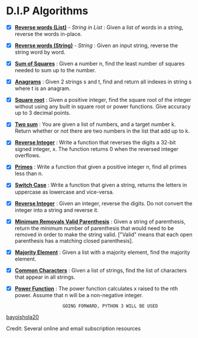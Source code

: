 # D.I.P Algorithms

- [x] [**Reverse words (List)**](https://github.com/bayoishola20/Python-All/blob/master/D.I.P/01_DP_Reverse_Words_List.py) - *String in List* : Given a list of words in a string, reverse the words in-place.

- [x] [**Reverse words (String)**](https://github.com/bayoishola20/Python-All/blob/master/D.I.P/02_DP_Reverse_Words_String.py) - *String* : Given an input string, reverse the string word by word.

- [x] [**Sum of Squares**](https://github.com/bayoishola20/Python-All/blob/master/D.I.P/03_DP_Sum_Squares.py) : Given a number n, find the least number of squares needed to sum up to the number.

- [x] [**Anagrams**](https://github.com/bayoishola20/Python-All/blob/master/D.I.P/04_DP_Anagrams_String.py) : Given 2 strings s and t, find and return all indexes in string s where t is an anagram.

- [x] [**Square root**](https://github.com/bayoishola20/Python-All/blob/master/D.I.P/05_DP_Square_root.py) : Given a positive integer, find the square root of the integer without using any built in square root or power functions. Give accuracy up to 3 decimal points.

- [x] [**Two sum**](https://github.com/bayoishola20/Python-All/blob/master/D.I.P/06_DP_Two_Sum.py) : You are given a list of numbers, and a target number k. Return whether or not there are two numbers in the list that add up to k.

- [x] [**Reverse Integer**](https://github.com/bayoishola20/Python-All/blob/master/D.I.P/07_DP_Reverse_Integer.py) : Write a function that reverses the digits a 32-bit signed integer, x. The function returns 0 when the reversed integer overflows.

- [x] [**Primes**](https://github.com/bayoishola20/Python-All/blob/master/D.I.P/08_DP_Primes.py) : Write a function that given a positive integer n, find all primes less than n.

- [x] [**Switch Case**](https://github.com/bayoishola20/Python-All/blob/master/D.I.P/09_DP_Switch_Case.py) : Write a function that given a string, returns the letters in uppercase as lowercase and vice-versa.

- [x] [**Reverse Integer**](https://github.com/bayoishola20/Python-All/blob/master/D.I.P/10_DP_Reverse_Integer.py) : Given an integer, reverse the digits. Do not convert the integer into a string and reverse it.

- [x] [**Minimum Removals Valid Parenthesis**](https://github.com/bayoishola20/Python-All/blob/master/D.I.P/11_DP_Minimum_Removals_Valid_Parenthesis.py) : Given a string of parenthesis, return the minimum number of parenthesis that would need to be removed in order to make the string valid. ["Valid" means that each open parenthesis has a matching closed parenthesis].

- [x] [**Majority Element**](https://github.com/bayoishola20/Python-All/blob/master/D.I.P/12_DP_Majority_Element.py) : Given a list with a majority element, find the majority element.

- [x] [**Common Characters**](https://github.com/bayoishola20/Python-All/blob/master/D.I.P/13_DP_Common_Characters.py) : Given a list of strings, find the list of characters that appear in all strings.

- [x] [**Power Function**](https://github.com/bayoishola20/Python-All/blob/master/D.I.P/14_DP_Power_Function.py) : The power function calculates x raised to the nth power. Assume that n will be a non-negative integer.

                        GOING FORWARD, PYTHON 3 WILL BE USED


[bayoishola20](http://bayoishola20.github.io)


Credit: Several online and email subscription resources
